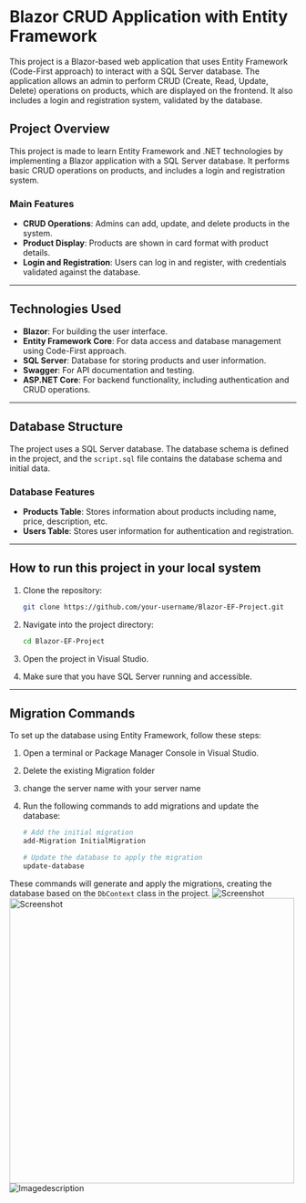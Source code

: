 # Blazor CRUD Application with Entity Framework

This project is a Blazor-based web application that uses Entity Framework (Code-First approach) to interact with a SQL Server database. The application allows an admin to perform CRUD (Create, Read, Update, Delete) operations on products, which are displayed on the frontend. It also includes a login and registration system, validated by the database.


## Project Overview

This project is made to learn Entity Framework and .NET technologies by implementing a Blazor application with a SQL Server database. It performs basic CRUD operations on products, and includes a login and registration system.

### Main Features
- **CRUD Operations**: Admins can add, update, and delete products in the system.
- **Product Display**: Products are shown in card format with product details.
- **Login and Registration**: Users can log in and register, with credentials validated against the database.
  
---

## Technologies Used

- **Blazor**: For building the user interface.
- **Entity Framework Core**: For data access and database management using Code-First approach.
- **SQL Server**: Database for storing products and user information.
- **Swagger**: For API documentation and testing.
- **ASP.NET Core**: For backend functionality, including authentication and CRUD operations.

---

## Database Structure

The project uses a SQL Server database. The database schema is defined in the project, and the `script.sql` file contains the database schema and initial data.

### Database Features
- **Products Table**: Stores information about products including name, price, description, etc.
- **Users Table**: Stores user information for authentication and registration.

---

## How to run this project in your local system

1. Clone the repository:

    ```bash
    git clone https://github.com/your-username/Blazor-EF-Project.git
    ```

2. Navigate into the project directory:

    ```bash
    cd Blazor-EF-Project
    ```

3. Open the project in Visual Studio.

4. Make sure that you have SQL Server running and accessible.

---

## Migration Commands

To set up the database using Entity Framework, follow these steps:

1. Open a terminal or Package Manager Console in Visual Studio.
2. Delete the existing Migration folder
3. change the server name with your server name 

4. Run the following commands to add migrations and update the database:

    ```bash
    # Add the initial migration
    add-Migration InitialMigration
    
    # Update the database to apply the migration
    update-database
    ```

These commands will generate and apply the migrations, creating the database based on the `DbContext` class in the project.
 ![Screenshot](wwwroot/images/Home.jpg)
 <img src="images/Home.jpg" alt="Screenshot" width="500"/>
![Imagedescription](BlazorWASM/wwwroot/images/Home.jpg)



